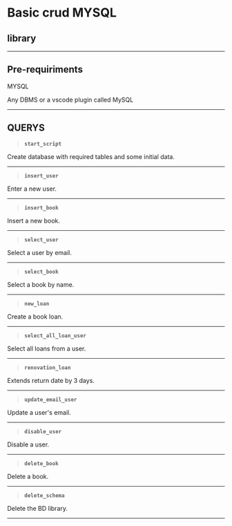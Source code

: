 # Basic crud MYSQL 

## library
---
## Pre-requiriments

MYSQL

Any DBMS or a vscode plugin called MySQL

---
## QUERYS


>**`start_script`**

Create database with required tables and some initial data.

---

>**`insert_user`**

Enter a new user.

---
>**`insert_book`**

Insert a new book.

---
>**`select_user`**

Select a user by email.

---
>**`select_book`**

Select a book by name.

---
>**`new_loan`**

Create a book loan.

---
>**`select_all_loan_user`**

Select all loans from a user.

---
>**`renovation_loan`**

Extends return date by 3 days.

---
>**`update_email_user`**

Update a user's email.

---

>**`disable_user`**

Disable a user.

---
>**`delete_book`**

Delete a book.

---
>**`delete_schema`**

Delete the BD library.

---
